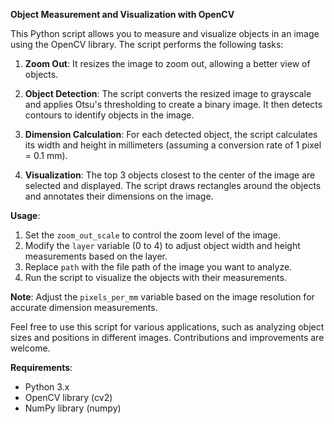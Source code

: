 **Object Measurement and Visualization with OpenCV**

This Python script allows you to measure and visualize objects in an image using the OpenCV library. The script performs the following tasks:

1. **Zoom Out**: It resizes the image to zoom out, allowing a better view of objects.

2. **Object Detection**: The script converts the resized image to grayscale and applies Otsu's thresholding to create a binary image. It then detects contours to identify objects in the image.

3. **Dimension Calculation**: For each detected object, the script calculates its width and height in millimeters (assuming a conversion rate of 1 pixel = 0.1 mm).

4. **Visualization**: The top 3 objects closest to the center of the image are selected and displayed. The script draws rectangles around the objects and annotates their dimensions on the image.

**Usage**:
1. Set the `zoom_out_scale` to control the zoom level of the image.
2. Modify the `layer` variable (0 to 4) to adjust object width and height measurements based on the layer.
3. Replace `path` with the file path of the image you want to analyze.
4. Run the script to visualize the objects with their measurements.

**Note**: Adjust the `pixels_per_mm` variable based on the image resolution for accurate dimension measurements.

Feel free to use this script for various applications, such as analyzing object sizes and positions in different images. Contributions and improvements are welcome.

**Requirements**:
- Python 3.x
- OpenCV library (cv2)
- NumPy library (numpy)
